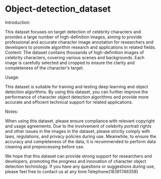 # Object-detection_dataset


Introduction:

  This dataset focuses on target detection of celebrity characters and provides a large number of high-definition images, aiming to provide professional and accurate character image annotation for researchers and developers to promote algorithm research and applications in related fields.
Content:
The dataset contains thousands of high-definition images of celebrity characters, covering various scenes and backgrounds. Each image is carefully selected and cropped to ensure the clarity and completeness of the character's target.

Usage:

  This dataset is suitable for training and testing deep learning and object detection algorithms. By using this dataset, you can further improve the performance of character object detection algorithms and provide more accurate and efficient technical support for related applications.

Notes:

  When using this dataset, please ensure compliance with relevant copyright and usage agreements. Due to the involvement of celebrity portrait rights and other issues in the images in the dataset, please strictly comply with laws, regulations, and privacy policies during use. Meanwhile, to ensure the accuracy and completeness of the data, it is recommended to perform data cleaning and preprocessing before use.

  We hope that this dataset can provide strong support for researchers and developers, promoting the progress and innovation of character object detection technology. If you have any questions or suggestions during use, please feel free to contact us at any time:Telephone(18391746358)